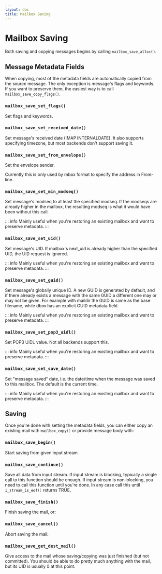 ```yaml
---
layout: doc
title: Mailbox Saving
---
```


# Mailbox Saving

Both saving and copying messages begins by calling
`mailbox_save_alloc()`.

## Message Metadata Fields

When copying, most of the metadata fields are automatically copied from
the source message. The only exception is message's flags and keywords.
If you want to preserve them, the easiest way is to call
`mailbox_save_copy_flags()`.

### `mailbox_save_set_flags()`

Set flags and keywords.

### `mailbox_save_set_received_date()`

Set message's received date (IMAP INTERNALDATE). It also supports specifying
timezone, but most backends don't support saving it.

### `mailbox_save_set_from_envelope()`

Set the envelope sender.

Currently this is only used by mbox format to specify the address in From-line.

### `mailbox_save_set_min_modseq()`

Set message's modseq to at least the specified modseq. If the modseqs are
already higher in the mailbox, the resulting modseq is what it would have been
without this call.

::: info
Mainly useful when you're restoring an existing mailbox and want to preserve
metadata.
:::

### `mailbox_save_set_uid()`

Set message's UID. If mailbox's next_uid is already higher than the specified
UID, the UID request is ignored.

::: info
Mainly useful when you're restoring an existing mailbox and want to preserve
metadata.
:::

### `mailbox_save_set_guid()`

Set message's globally unique ID. A new GUID is generated by default, and if
there already exists a message with the same GUID a different one may or
may not be given. For example with maildir the GUID is same as the base
filename, while dbox has an explicit GUID metadata field.

::: info
Mainly useful when you're restoring an existing mailbox and want to preserve
metadata.
:::

### `mailbox_save_set_pop3_uidl()`

Set POP3 UIDL value. Not all backends support this.

::: info
Mainly useful when you're restoring an existing mailbox and want to preserve
metadata.
:::

### `mailbox_save_set_save_date()`

Set "message saved" date, i.e. the date/time when the message was saved to
this mailbox. The default is the current time.

::: info
Mainly useful when you're restoring an existing mailbox and want to preserve
metadata.
:::

## Saving

Once you're done with setting the metadata fields, you can either copy
an existing mail with `mailbox_copy()` or provide message body with:

### `mailbox_save_begin()`

Start saving from given input stream.

### `mailbox_save_continue()`

Save all data from input stream. If input stream is blocking, typically a
single call to this function should be enough. If input stream is
non-blocking, you need to call this function until you're done. In any case
call this until `i_stream_is_eof()` returns TRUE.

### `mailbox_save_finish()`

Finish saving the mail, or:

### `mailbox_save_cancel()`

Abort saving the mail.

### `mailbox_save_get_dest_mail()`

Give access to the mail whose saving/copying was just finished (but not
committed). You should be able to do pretty much anything with the mail, but
its UID is usually 0 at this point.
